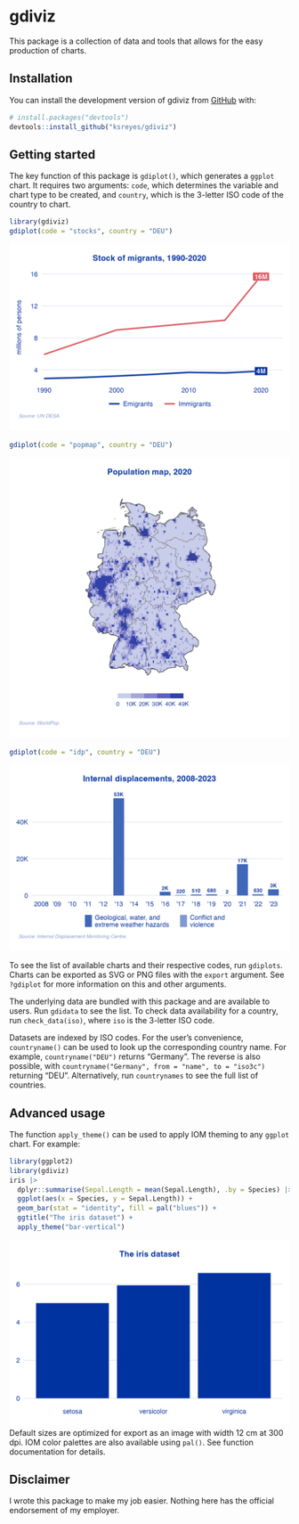 
<!-- README.md is generated from README.Rmd. Please edit that file -->

# gdiviz

<!-- badges: start -->
<!-- badges: end -->

This package is a collection of data and tools that allows for the easy
production of charts.

## Installation

You can install the development version of gdiviz from
[GitHub](https://github.com/) with:

``` r
# install.packages("devtools")
devtools::install_github("ksreyes/gdiviz")
```

## Getting started

The key function of this package is `gdiplot()`, which generates a
`ggplot` chart. It requires two arguments: `code`, which determines the
variable and chart type to be created, and `country`, which is the
3-letter ISO code of the country to chart.

``` r
library(gdiviz)
gdiplot(code = "stocks", country = "DEU")
```

![](inst/images/stocks_DEU.png)

``` r
gdiplot(code = "popmap", country = "DEU")
```

![](inst/images/popmap_DEU.png)

``` r
gdiplot(code = "idp", country = "DEU")
```

![](inst/images/idp_DEU.png)

To see the list of available charts and their respective codes, run
`gdiplots`. Charts can be exported as SVG or PNG files with the `export`
argument. See `?gdiplot` for more information on this and other
arguments.

The underlying data are bundled with this package and are available to
users. Run `gdidata` to see the list. To check data availability for a
country, run `check_data(iso)`, where `iso` is the 3-letter ISO code.

Datasets are indexed by ISO codes. For the user’s convenience,
`countryname()` can be used to look up the corresponding country name.
For example, `countryname("DEU")` returns “Germany”. The reverse is also
possible, with `countryname("Germany", from = "name", to = "iso3c")`
returning “DEU”. Alternatively, run `countrynames` to see the full list
of countries.

## Advanced usage

The function `apply_theme()` can be used to apply IOM theming to any
`ggplot` chart. For example:

``` r
library(ggplot2)
library(gdiviz)
iris |>
  dplyr::summarise(Sepal.Length = mean(Sepal.Length), .by = Species) |>
  ggplot(aes(x = Species, y = Sepal.Length)) +
  geom_bar(stat = "identity", fill = pal("blues")) +
  ggtitle("The iris dataset") +
  apply_theme("bar-vertical")
```

![](inst/images/irischart.png) Default sizes are optimized for export as
an image with width 12 cm at 300 dpi. IOM color palettes are also
available using `pal()`. See function documentation for details.

## Disclaimer

I wrote this package to make my job easier. Nothing here has the
official endorsement of my employer.
